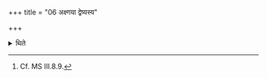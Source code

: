 +++
title = "06 अक्ष्णया द्वेष्यस्य"

+++

<details><summary>थिते</summary>

6. In the case of (a sacrificer) whom he hates, (he should prepare the Sadas) diagonically.[^1]  

[^1]: Cf. MS III.8.9.  

</details>
